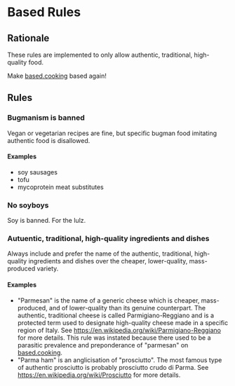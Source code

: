 # Based Rules

## Rationale

These rules are implemented to only allow authentic, traditional, high-quality food.

Make [based.cooking](https://based.cooking) based again!


## Rules

### Bugmanism is banned

Vegan or vegetarian recipes are fine, but specific bugman food imitating authentic food is disallowed.

#### Examples

- soy sausages
- tofu
- mycoprotein meat substitutes

### No soyboys

Soy is banned. For the lulz.

### Autuentic, traditional, high-quality ingredients and dishes

Always include and prefer the name of the authentic, traditional, high-quality ingredients and dishes over the cheaper, lower-quality, mass-produced variety.

#### Examples

- "Parmesan" is the name of a generic cheese which is cheaper, mass-produced, and of lower-quality than its genuine counterpart.
The authentic, traditional cheese is called Parmigiano-Reggiano and is a protected term used to designate high-quality cheese made in a specific region of Italy.
See https://en.wikipedia.org/wiki/Parmigiano-Reggiano for more details.
This rule was instated because there used to be a parasitic prevalence and preponderance of "parmesan" on [based.cooking](https://based.cooking).
- "Parma ham" is an anglicisation of "prosciutto".
The most famous type of authentic prosciutto is probably prosciutto crudo di Parma.
See https://en.wikipedia.org/wiki/Prosciutto for more details.
